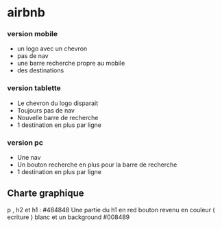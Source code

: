 # airbnb

### version mobile

- un logo avec un chevron 
- pas de nav
- une barre recherche propre au mobile
- des destinations


### version tablette 

- Le chevron du logo disparait
- Toujours pas de nav
- Nouvelle barre de recherche
- 1 destination en plus par ligne

### version pc

- Une nav
- Un bouton recherche en plus pour la barre de recherche
- 1 destination en plus par ligne


## Charte graphique

p , h2 et h1 : #484848
Une partie du h1 en red
bouton revenu en couleur ( ecriture ) blanc et un background #008489

